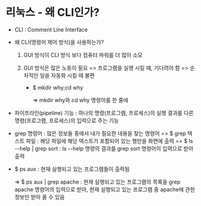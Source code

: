 # 리눅스 - 왜 CLI인가?

* CLI : Comment Line Interface

* 왜 CLI(명령어 제어 방식)을 사용하는가?

  1. GUI 방식이 CLI 방식 보다 컴퓨터 파워를 더 많이 소모

  2. GUI 방식은 많은 노동이 필요
     => 프로그램을 실행 시킬 때, 기다려야 함
     => 순차적인 일을 자동화 시킬 때 불편

     * $ mkdir why;cd why

       => mkdir why와 cd why 명령어를 한 줄에

       

* 파이프라인(pipeline) 기능 : 하나의 명령(프로그램, 프로세스)의 실행 결과를 다른 명령(프로그램, 프로세스)의 입력으로 주는 기능

* grep 명령어 : 많은 정보들 중에서 내가 필요한 내용을 찾는 명령어
  => $ grep 텍스트 파일 : 해당 파일에 해당 텍스트가 포함되어 있는 행만을 화면에 출력
  => $ ls --help | grep sort : ls --help 명령의 결과를 grep sort 명령어의 입력으로 받아 출력

* $ ps aux : 현재 실행되고 있는 프로그램들이 출력됨

  => $ ps aux | grep apache : 현재 실행되고 있는 프로그램의 목록을 grep apache 명령어의 입력으로 받아, 현재 실행되고 있는 프로그램 중 apache에 관한 정보만 받아 올 수 있음